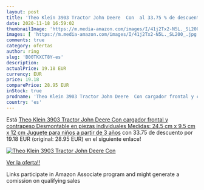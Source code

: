 ```yaml
---
layout: post
title: 'Theo Klein 3903 Tractor John Deere  Con  al 33.75 % de descuento'
date: 2020-11-18 16:59:02
thumbnailImage: 'https://m.media-amazon.com/images/I/41j2Tx2-N5L._SL200_.jpg'
images: [ 'https://m.media-amazon.com/images/I/41j2Tx2-N5L._SL200_.jpg' ]
comments: true
category: ofertas
author: ring
slug: 'B00TKXCT8Y-es'
description:
actualPrice: 19.18 EUR
currency: EUR
price: 19.18
comparePrice: 28.95 EUR
inStock: true
prodname: 'Theo Klein 3903 Tractor John Deere  Con cargador frontal y contrapeso  Desmontable en piezas individuales  Medidas: 24.5 cm x 9.5 cm x 12 cm  Juguete para niños a partir de 3 años'
country: 'es'
---
```


Está [Theo Klein 3903 Tractor John Deere  Con cargador frontal y contrapeso  Desmontable en piezas individuales  Medidas: 24.5 cm x 9.5 cm x 12 cm  Juguete para niños a partir de 3 años](https://www.amazon.es/dp/B00TKXCT8Y/?tag=tolees-21) con 33.75 de descuento por 19.18 EUR (original: 28.95 EUR) en el siguiente enlace!

[![Theo Klein 3903 Tractor John Deere  Con ](https://m.media-amazon.com/images/I/41j2Tx2-N5L._SL200_.jpg)](https://www.amazon.es/dp/B00TKXCT8Y/?tag=tolees-21)

[Ver la oferta!!](https://www.amazon.es/dp/B00TKXCT8Y/?tag=tolees-21)

Links participate in Amazon Associate program and might generate a comission on qualifying sales


